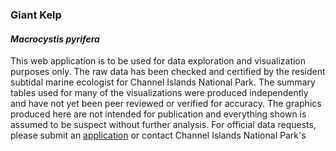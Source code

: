 
### Giant Kelp 
#### *Macrocystis pyrifera*

This web application is to be used for data exploration and visualization purposes only. The raw data has been checked and certified by the resident subtidal marine ecologist for Channel Islands National Park. The summary tables used for many of the visualizations were produced independently and have not yet been peer reviewed or verified for accuracy. The graphics produced here are not intended for publication and everything shown is assumed to be suspect without further analysis. For official data requests, please submit an  [application](https://irma.nps.gov/RPRS/) or contact Channel Islands National Park's 

